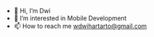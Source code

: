 - 👋 Hi, I’m Dwi
- 👀 I’m interested in Mobile Development
- 📫 How to reach me wdwihartarto@gmail.com
<!-- - 🌱 I’m currently learning Flutter -->


<!---
WahyuDwe/WahyuDwe is a ✨ special ✨ repository because its `README.md` (this file) appears on your GitHub profile.
You can click the Preview link to take a look at your changes.
--->
